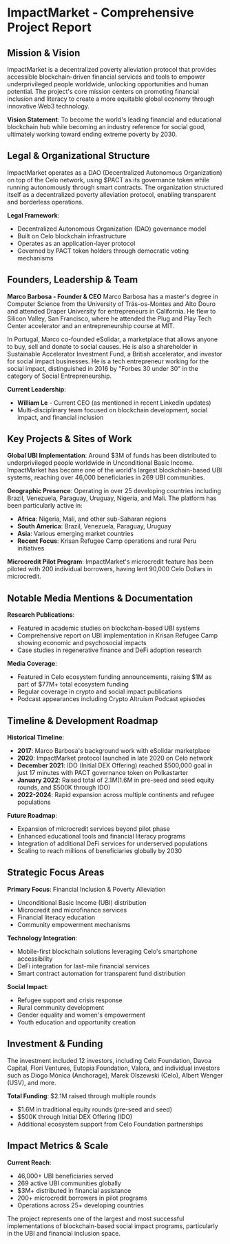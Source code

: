 # ImpactMarket - Comprehensive Project Report

## Mission & Vision

ImpactMarket is a decentralized poverty alleviation protocol that provides accessible blockchain-driven financial services and tools to empower underprivileged people worldwide, unlocking opportunities and human potential. The project's core mission centers on promoting financial inclusion and literacy to create a more equitable global economy through innovative Web3 technology.

**Vision Statement**: To become the world's leading financial and educational blockchain hub while becoming an industry reference for social good, ultimately working toward ending extreme poverty by 2030.

## Legal & Organizational Structure

ImpactMarket operates as a DAO (Decentralized Autonomous Organization) on top of the Celo network, using $PACT as its governance token while running autonomously through smart contracts. The organization structured itself as a decentralized poverty alleviation protocol, enabling transparent and borderless operations.

**Legal Framework**:
- Decentralized Autonomous Organization (DAO) governance model
- Built on Celo blockchain infrastructure
- Operates as an application-layer protocol
- Governed by PACT token holders through democratic voting mechanisms

## Founders, Leadership & Team

**Marco Barbosa - Founder & CEO**
Marco Barbosa has a master's degree in Computer Science from the University of Trás-os-Montes and Alto Douro and attended Draper University for entrepreneurs in California. He flew to Silicon Valley, San Francisco, where he attended the Plug and Play Tech Center accelerator and an entrepreneurship course at MIT.

In Portugal, Marco co-founded eSolidar, a marketplace that allows anyone to buy, sell and donate to social causes. He is also a shareholder in Sustainable Accelerator Investment Fund, a British accelerator, and investor for social impact businesses. He is a tech entrepreneur working for the social impact, distinguished in 2016 by "Forbes 30 under 30" in the category of Social Entrepreneurship.

**Current Leadership**:
- **William Le** - Current CEO (as mentioned in recent LinkedIn updates)
- Multi-disciplinary team focused on blockchain development, social impact, and financial inclusion

## Key Projects & Sites of Work

**Global UBI Implementation**:
Around $3M of funds has been distributed to underprivileged people worldwide in Unconditional Basic Income. ImpactMarket has become one of the world's largest blockchain-based UBI systems, reaching over 46,000 beneficiaries in 269 UBI communities.

**Geographic Presence**:
Operating in over 25 developing countries including Brazil, Venezuela, Paraguay, Uruguay, Nigeria, and Mali. The platform has been particularly active in:
- **Africa**: Nigeria, Mali, and other sub-Saharan regions
- **South America**: Brazil, Venezuela, Paraguay, Uruguay
- **Asia**: Various emerging market countries
- **Recent Focus**: Krisan Refugee Camp operations and rural Peru initiatives

**Microcredit Pilot Program**:
ImpactMarket's microcredit feature has been piloted with 200 individual borrowers, having lent 90,000 Celo Dollars in microcredit.

## Notable Media Mentions & Documentation

**Research Publications**:
- Featured in academic studies on blockchain-based UBI systems
- Comprehensive report on UBI implementation in Krisan Refugee Camp showing economic and psychosocial impacts
- Case studies in regenerative finance and DeFi adoption research

**Media Coverage**:
- Featured in Celo ecosystem funding announcements, raising $1M as part of $77M+ total ecosystem funding
- Regular coverage in crypto and social impact publications
- Podcast appearances including Crypto Altruism Podcast episodes

## Timeline & Development Roadmap

**Historical Timeline**:
- **2017**: Marco Barbosa's background work with eSolidar marketplace
- **2020**: ImpactMarket protocol launched in late 2020 on Celo network
- **December 2021**: IDO (Initial DEX Offering) reached $500,000 goal in just 17 minutes with PACT governance token on Polkastarter
- **January 2022**: Raised total of $2.1M ($1.6M in pre-seed and seed equity rounds, and $500K through IDO)
- **2022-2024**: Rapid expansion across multiple continents and refugee populations

**Future Roadmap**:
- Expansion of microcredit services beyond pilot phase
- Enhanced educational tools and financial literacy programs
- Integration of additional DeFi services for underserved populations
- Scaling to reach millions of beneficiaries globally by 2030

## Strategic Focus Areas

**Primary Focus**: Financial Inclusion & Poverty Alleviation
- Unconditional Basic Income (UBI) distribution
- Microcredit and microfinance services
- Financial literacy education
- Community empowerment mechanisms

**Technology Integration**: 
- Mobile-first blockchain solutions leveraging Celo's smartphone accessibility
- DeFi integration for last-mile financial services
- Smart contract automation for transparent fund distribution

**Social Impact**: 
- Refugee support and crisis response
- Rural community development
- Gender equality and women's empowerment
- Youth education and opportunity creation

## Investment & Funding

The investment included 12 investors, including Celo Foundation, Davoa Capital, Flori Ventures, Eutopia Foundation, Valora, and individual investors such as Diogo Mónica (Anchorage), Marek Olszewski (Celo), Albert Wenger (USV), and more.

**Total Funding**: $2.1M raised through multiple rounds
- $1.6M in traditional equity rounds (pre-seed and seed)
- $500K through Initial DEX Offering (IDO)
- Additional ecosystem support from Celo Foundation partnerships

## Impact Metrics & Scale

**Current Reach**:
- 46,000+ UBI beneficiaries served
- 269 active UBI communities globally
- $3M+ distributed in financial assistance
- 200+ microcredit borrowers in pilot programs
- Operations across 25+ developing countries

The project represents one of the largest and most successful implementations of blockchain-based social impact programs, particularly in the UBI and financial inclusion space.